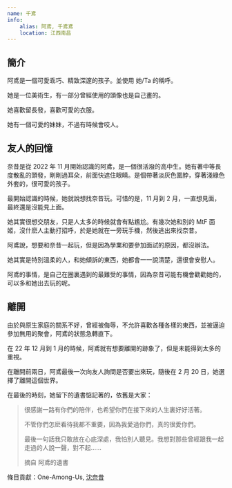 ```yaml
---
name: 千鳶
info:
    alias: 阿鳶, 千鳶鳶
    location: 江西南昌
---
```


## 簡介

阿鳶是一個可愛乖巧、精致深邃的孩子。並使用 她/Ta 的稱呼。

她是一位美術生，有一部分曾經使用的頭像也是自己畫的。

她喜歡留長發，喜歡可愛的衣服。

她有一個可愛的妹妹，不過有時候會咬人。

## 友人的回憶

奈昔是從 2022 年 11 月開始認識的阿鳶，是一個很活潑的高中生。她有著中等長度散亂的頭發，剛剛過耳朵，前面快遮住眼睛。是個帶著淡灰色圍脖，穿著淺綠色外套的，很可愛的孩子。

最開始認識的時候，她就說想找奈昔玩。可惜的是，11 月到 2 月，一直想見面，最終還是沒能見上面。

她其實很想交朋友，只是人太多的時候就會有點尷尬。有幾次她和別的 MtF 面姬，沒什麽人主動打招呼，於是她就在一旁玩手機，然後逃出來找奈昔。

阿鳶說，想要和奈昔一起玩，但是因為學業和要參加面試的原因，都沒辦法。

她其實是特別溫柔的人，和她傾訴的東西，她都會一一說清楚，還很會安慰人。

阿鳶的事情，是自己在圈裏遇到的最難受的事情，因為奈昔可能有機會勸勸她的，可以多和她出去玩的呢。

## 離開

由於與原生家庭的關系不好，曾經被侮辱，不允許喜歡各種各樣的東西，並被逼迫參加無用的聚會，阿鳶的狀態急轉直下。

在 22 年 12 月到 1 月的時候，阿鳶就有想要離開的跡象了，但是未能得到太多的重視。

在離開前兩日，阿鳶最後一次向友人詢問是否要出來玩，隨後在 2 月 20 日，她選擇了離開這個世界。

在最後的時刻，她留下的遺書惦記著的，依舊是大家：

> 很感謝一路有你們的陪伴，也希望你們在接下來的人生裏好好活著。
> 
> 不管你們怎麽看待我都不重要，因為我愛過你們，真的很愛你們。
>
> 最後一句話我只敢放在心底深處，我怕別人聽見。我想對那些曾經跟我一起走過的人說一聲，對不起……
> 
> 摘自 阿鳶的遺書 

條目貢獻：One-Among-Us, [沈奈昔](https://twitter.com/chengyiga)
